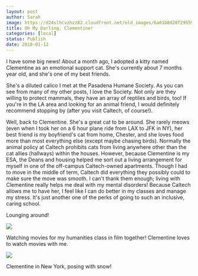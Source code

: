 ```yaml
---
layout: post
author: Sarah
image: https://d24slhcvzhzz82.cloudfront.net/old_images/6a01b8d28f2955970c01bb09e36607970d-pi.jpg
title: Oh My Darling, Clementine!
categories: [local]
status: Publish
date: 2018-01-12
---
```


I have some big news! About a month ago, I adopted a kitty named Clementine as an emotional support cat. She's currently about 7 months year old, and she's one of my best friends.

  She's a diluted calico I met at the Pasadena Humane Society. As you can see from many of my other posts, I love the Society. Not only are they willing to protect mammals, they have an array of reptiles and birds, too! If you're in the LA area and looking for an animal friend, I would definitely recommend stopping by (after you visit Caltech, of course!).

  Well, back to Clementine. She's a great cat to be around. She rarely meows (even when I took her on a 6 hour plane ride from LAX to JFK in NY), her best friend is my boyfriend's cat from home, Chester, and she loves food more than most everything else (except maybe chasing birds). Normally the animal policy at Caltech prohibits cats from living anywhere other than the cat allies (hallways) within the houses. However, because Clementine is my ESA, the Deans and housing helped me sort out a living arrangement for myself in one of the off-campus Caltech-owned apartments. Though I had to move in the middle of term, Caltech did everything they possibly could to make sure the move was smooth. I can't thank them enough; living with Clementine really helps me deal with my mental disorders! Because Caltech allows me to have her, I feel like I can do better in my classes and manage my stress. It's just another one of the perks of going to such an inclusive, caring school.

Lounging around!


![](https://d24slhcvzhzz82.cloudfront.net/old_images/6a01b8d28f2955970c01b8d2caa31b970c-pi.jpg)

Watching movies for my humanities class in film together! Clementine loves to watch movies with me.


![](https://d24slhcvzhzz82.cloudfront.net/old_images/6a01b8d28f2955970c01bb09e3660e970d-pi.jpg)

Clementine in New York, posing with snow!

